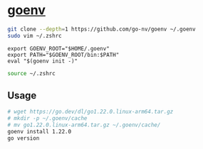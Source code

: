 # [goenv](https://github.com/go-nv/goenv)

```sh
git clone --depth=1 https://github.com/go-nv/goenv ~/.goenv
sudo vim ~/.zshrc
```

```
export GOENV_ROOT="$HOME/.goenv"
export PATH="$GOENV_ROOT/bin:$PATH"
eval "$(goenv init -)"
```

```sh
source ~/.zshrc
```

## Usage

```sh
# wget https://go.dev/dl/go1.22.0.linux-arm64.tar.gz
# mkdir -p ~/.goenv/cache
# mv go1.22.0.linux-arm64.tar.gz ~/.goenv/cache/
goenv install 1.22.0
go version
```